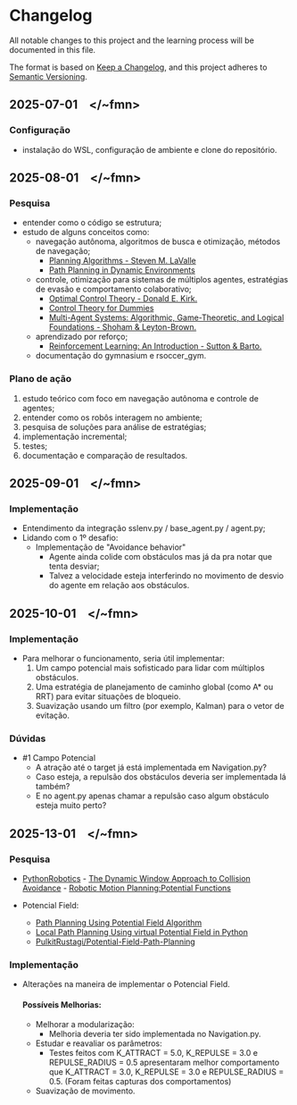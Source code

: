 # Changelog

All notable changes to this project and the learning process will be documented in this file.

The format is based on [Keep a Changelog](https://keepachangelog.com/en/1.1.0/),
and this project adheres to [Semantic Versioning](https://semver.org/spec/v2.0.0.html).

## 2025-07-01 &ensp; \</~fmn>
### Configuração

- instalação do WSL, configuração de ambiente e clone do repositório.

## 2025-08-01 &ensp; \</~fmn>
### Pesquisa

- entender como o código se estrutura; 
- estudo de alguns conceitos como:
    - navegação autônoma, algoritmos de busca e otimização, métodos de navegação;
        - [Planning Algorithms - Steven M. LaValle](https://msl.cs.uiuc.edu/planning/bookbig.pdf)
        - [Path Planning in Dynamic Environments](https://thesai.org/Downloads/Volume5No8/Paper_13-Path_Planning_in_a_Dynamic_Environment.pdf)
    - controle, otimização para sistemas de múltiplos agentes, estratégias de evasão e comportamento colaborativo;
        - [Optimal Control Theory - Donald E. Kirk.](http://e.guigon.free.fr/rsc/book/Kirk04.pdf)
        - [Control Theory for Dummies](https://medium.com/lifeandtech/control-theory-for-dummies-e86155b14aff)
        - [Multi-Agent Systems: Algorithmic, Game-Theoretic, and Logical Foundations - Shoham & Leyton-Brown.](https://www.masfoundations.org/mas.pdf)
    - aprendizado por reforço;
        - [Reinforcement Learning: An Introduction - Sutton & Barto.](https://web.stanford.edu/class/psych209/Readings/SuttonBartoIPRLBook2ndEd.pdf)
    - documentação do gymnasium e rsoccer_gym.
    
### Plano de ação

1. estudo teórico com foco em navegação autônoma e controle de agentes;
2. entender como os robôs interagem no ambiente;
3. pesquisa de soluções para análise de estratégias;
4. implementação incremental;
5. testes;
6. documentação e comparação de resultados.

## 2025-09-01 &ensp; \</~fmn>
### Implementação

- Entendimento da integração sslenv.py / base_agent.py / agent.py;
- Lidando com o 1º desafio:
    - Implementação de "Avoidance behavior"
        - Agente ainda colide com obstáculos mas já da pra notar que tenta desviar;
        - Talvez a velocidade esteja interferindo no movimento de desvio do agente em relação aos obstáculos.

## 2025-10-01 &ensp; \</~fmn>
### Implementação 

- Para melhorar o funcionamento, seria útil implementar:
    1. Um campo potencial mais sofisticado para lidar com múltiplos obstáculos.
    2. Uma estratégia de planejamento de caminho global (como A* ou RRT) para evitar situações de bloqueio.
    3. Suavização usando um filtro (por exemplo, Kalman) para o vetor de evitação.

### Dúvidas

- #1 Campo Potencial
    - A atração até o target já está implementada em Navigation.py?
    - Caso esteja, a repulsão dos obstáculos deveria ser implementada lá também?
    - E no agent.py apenas chamar a repulsão caso algum obstáculo esteja muito perto?

## 2025-13-01 &ensp; \</~fmn>
### Pesquisa
- [PythonRobotics](https://github.com/AtsushiSakai/PythonRobotics?tab=readme-ov-file#path-planning)
        - [The Dynamic Window Approach to Collision Avoidance](https://www.ri.cmu.edu/pub_files/pub1/fox_dieter_1997_1/fox_dieter_1997_1.pdf)
        - [Robotic Motion Planning:Potential Functions](https://www.cs.cmu.edu/~motionplanning/lecture/Chap4-Potential-Field_howie.pdf)

- Potencial Field:
    - [Path Planning Using Potential Field Algorithm](https://medium.com/@rymshasiddiqui/path-planning-using-potential-field-algorithm-a30ad12bdb08)
    - [Local Path Planning Using virtual Potential Field in Python](https://medium.com/nerd-for-tech/local-path-planning-using-virtual-potential-field-in-python-ec0998f490af)
    - [PulkitRustagi/Potential-Field-Path-Planning](https://github.com/PulkitRustagi/Potential-Field-Path-Planning/blob/main/potential_PathPlanning.py)

### Implementação
- Alterações na maneira de implementar o Potencial Field.
    #### Possíveis Melhorias:
    - Melhorar a modularização:
        - Melhoria deveria ter sido implementada no Navigation.py.
    - Estudar e reavaliar os parâmetros:
        - Testes feitos com K_ATTRACT = 5.0, K_REPULSE = 3.0 e REPULSE_RADIUS = 0.5 apresentaram melhor comportamento que K_ATTRACT = 3.0, K_REPULSE = 3.0 e REPULSE_RADIUS = 0.5. (Foram feitas capturas dos comportamentos)
    - Suavização de movimento.


